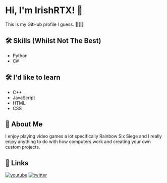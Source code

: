 # Hi, I'm IrishRTX! 👋

This is my GitHub profile I guess. 🤷‍♂🤷
## 🛠 Skills (Whilst Not The Best)
- Python
- C#
## 🛠 I'd like to learn

- C++
- JavaScript
- HTML
- CSS
## 🚀 About Me

I enjoy playing video games a lot specifically Rainbow Six Siege and I really enjoy anything to do with how computers work and creating your own custom projects.


## 🔗 Links

[![youtube](https://img.shields.io/badge/YouTube-red?style=for-the-badge&logo=youtube&logoColor=white)](https://www.youtube.com/@IrishRTX)
[![twitter](https://img.shields.io/badge/twitter-1DA1F2?style=for-the-badge&logo=twitter&logoColor=white)](https://twitter.com/IrishRTX_)
